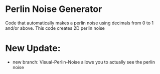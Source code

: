# Perlin Noise Generator

Code that automatically makes a perlin noise using decimals from 0 to 1 and/or above.
This code creates 2D perlin noise

# New Update: 
- new branch: Visual-Perlin-Noise allows you to actually see the perlin noise
